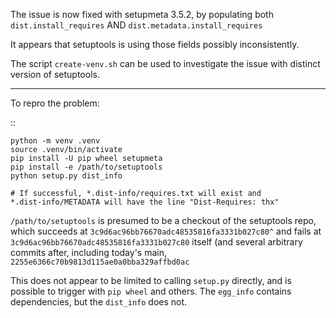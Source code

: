 The issue is now fixed with setupmeta 3.5.2, by populating both `dist.install_requires` AND `dist.metadata.install_requires`

It appears that setuptools is using those fields possibly inconsistently.


The script `create-venv.sh` can be used to investigate the issue with distinct version of setuptools.


--------



To repro the problem:

::

    python -m venv .venv
    source .venv/bin/activate
    pip install -U pip wheel setupmeta
    pip install -e /path/to/setuptools
    python setup.py dist_info

    # If successful, *.dist-info/requires.txt will exist and
    *.dist-info/METADATA will have the line "Dist-Requires: thx"

`/path/to/setuptools` is presumed to be a checkout of the setuptools repo, which
succeeds at `3c9d6ac96bb76670adc48535816fa3331b027c80^` and fails at
`3c9d6ac96bb76670adc48535816fa3331b027c80` itself (and several arbitrary commits
after, including today's main, `2255e6366c70b9813d115ae0a0bba329affbd0ac`

This does not appear to be limited to calling `setup.py` directly, and is
possible to trigger with `pip wheel` and others.  The `egg_info` contains
dependencies, but the `dist_info` does not.
